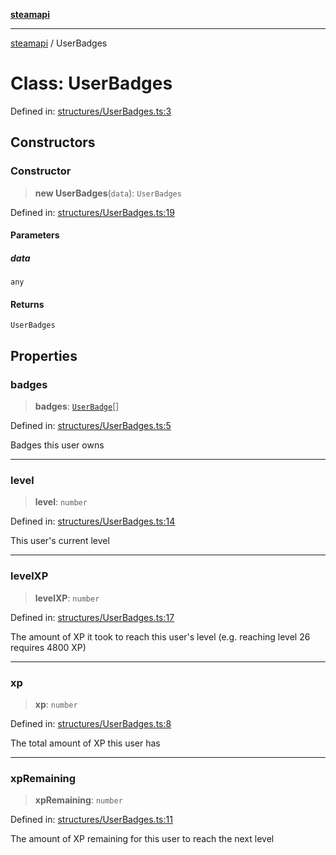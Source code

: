 [**steamapi**](../README.md)

***

[steamapi](../README.md) / UserBadges

# Class: UserBadges

Defined in: [structures/UserBadges.ts:3](https://github.com/xDimGG/node-steamapi/blob/581c07afeb4ac3b12f9edf652025117d15d662af/src/structures/UserBadges.ts#L3)

## Constructors

### Constructor

> **new UserBadges**(`data`): `UserBadges`

Defined in: [structures/UserBadges.ts:19](https://github.com/xDimGG/node-steamapi/blob/581c07afeb4ac3b12f9edf652025117d15d662af/src/structures/UserBadges.ts#L19)

#### Parameters

##### data

`any`

#### Returns

`UserBadges`

## Properties

### badges

> **badges**: [`UserBadge`](UserBadge.md)[]

Defined in: [structures/UserBadges.ts:5](https://github.com/xDimGG/node-steamapi/blob/581c07afeb4ac3b12f9edf652025117d15d662af/src/structures/UserBadges.ts#L5)

Badges this user owns

***

### level

> **level**: `number`

Defined in: [structures/UserBadges.ts:14](https://github.com/xDimGG/node-steamapi/blob/581c07afeb4ac3b12f9edf652025117d15d662af/src/structures/UserBadges.ts#L14)

This user's current level

***

### levelXP

> **levelXP**: `number`

Defined in: [structures/UserBadges.ts:17](https://github.com/xDimGG/node-steamapi/blob/581c07afeb4ac3b12f9edf652025117d15d662af/src/structures/UserBadges.ts#L17)

The amount of XP it took to reach this user's level (e.g. reaching level 26 requires 4800 XP)

***

### xp

> **xp**: `number`

Defined in: [structures/UserBadges.ts:8](https://github.com/xDimGG/node-steamapi/blob/581c07afeb4ac3b12f9edf652025117d15d662af/src/structures/UserBadges.ts#L8)

The total amount of XP this user has

***

### xpRemaining

> **xpRemaining**: `number`

Defined in: [structures/UserBadges.ts:11](https://github.com/xDimGG/node-steamapi/blob/581c07afeb4ac3b12f9edf652025117d15d662af/src/structures/UserBadges.ts#L11)

The amount of XP remaining for this user to reach the next level
